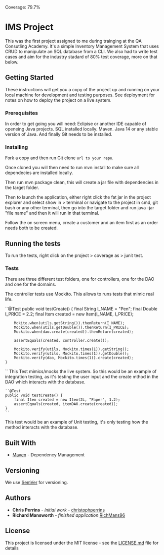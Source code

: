 Coverage: 79.7%
# IMS Project

This was the first project assigned to me during trainging at the QA Consutling Academy. It's a simple Inventory Management System that uses CRUD to manipulate an SQL database from a CLI.
We also had to write test cases and aim for the industry stadard of 80% test coverage, more on that below.

## Getting Started

These instructions will get you a copy of the project up and running on your local machine for development and testing purposes. See deployment for notes on how to deploy the project on a live system.

### Prerequisites

In order to get going you will need:
Eclipise or another IDE capable of openeing Java projects.
SQL installed locally.
Maven.
Java 14 or any stable version of Java.
And finally Git needs to be installed.


### Installing
Fork a copy and then run Git clone `url to your repo`.

Once cloned you will then need to run mvn install to make sure all dependecies are installed locally.

Then run mvn package clean, this will create a jar file with dependencies in the target folder.

Then to launch the application, either right click the fat jar in the project explorer and select show in > terminal or navigate to the project in cmd, git bash or any other terminal, then go into the target folder and run java -jar "file name" and then it will run in that terminal.

Follow the on screen menu, create a customer and an item first as an order needs both to be created.

## Running the tests

To run the tests, right click on the project > coverage as > junit test. 

### Tests 

There are three different test folders, one for controllers, one for the DAO and one for the domains.

The controller tests use Mockito. This allows to runs tests that mimic real life.

 ``@Test
	public void testCreate() {
		final String I_NAME = "Pen";
		final Double I_PRICE = 2.2;
		final Item created = new Item(I_NAME, I_PRICE);

		Mckito.when(utils.getString()).thenReturn(I_NAME);
		Mockito.when(utils.getDouble()).thenReturn(I_PRICE);
		Mockito.when(dao.create(created)).thenReturn(created);

		assertEquals(created, controller.create());

		Mockito.verify(utils, Mockito.times(1)).getString();
		Mockito.verify(utils, Mockito.times(1)).getDouble();
		Mockito.verify(dao, Mockito.times(1)).create(created);
	}
``
This Test mimics/mocks the live system. So this would be an example of integration testing, as it's testing the user input and the create mthod in the DAO which interacts with the database.

	``@Test
	public void testCreate() {
		final Item created = new Item(2L, "Paper", 1.2);
		assertEquals(created, itemDAO.create(created));
	}
	``
  This test would be an example of Unit testing, it's only testing how the method interacts with the database.


## Built With

* [Maven](https://maven.apache.org/) - Dependency Management

## Versioning

We use [SemVer](http://semver.org/) for versioning.

## Authors

* **Chris Perrins** - *Initial work* - [christophperrins](https://github.com/christophperrins)
* **Richard Mansworth** - *finished application* [RichMans96](https://github.com/RichMans96)

## License

This project is licensed under the MIT license - see the [LICENSE.md](LICENSE.md) file for details 


